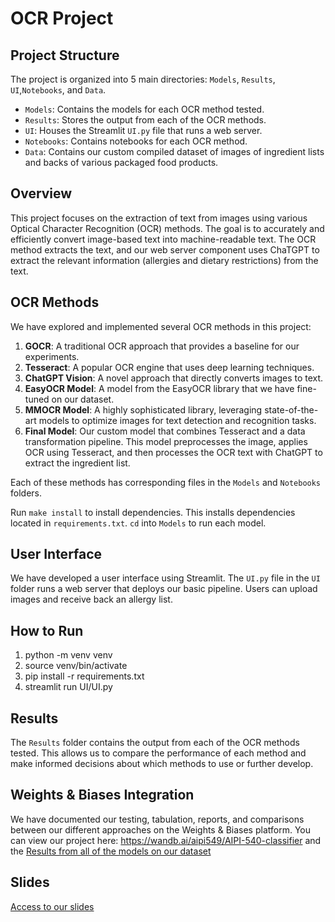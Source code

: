 # OCR Project

## Project Structure
The project is organized into 5 main directories: `Models`, `Results`, `UI`,`Notebooks`, and `Data`.

- `Models`: Contains the models for each OCR method tested.
- `Results`: Stores the output from each of the OCR methods.
- `UI`: Houses the Streamlit `UI.py` file that runs a web server.
- `Notebooks`: Contains notebooks for each OCR method.
- `Data`: Contains our custom compiled dataset of images of ingredient lists and backs of various packaged food products.

## Overview
This project focuses on the extraction of text from images using various Optical Character Recognition (OCR) methods. The goal is to accurately and efficiently convert image-based text into machine-readable text. The OCR method extracts the text, and our web server component uses ChaTGPT to extract the relevant information (allergies and dietary restrictions) from the text.

## OCR Methods
We have explored and implemented several OCR methods in this project:

1. **GOCR**: A traditional OCR approach that provides a baseline for our experiments.
2. **Tesseract**: A popular OCR engine that uses deep learning techniques.
3. **ChatGPT Vision**: A novel approach that directly converts images to text.
4. **EasyOCR Model**: A model from the EasyOCR library that we have fine-tuned on our dataset.
5. **MMOCR Model**: A highly sophisticated library, leveraging state-of-the-art models to optimize images for text detection and recognition tasks.
6. **Final Model**: Our custom model that combines Tesseract and a data transformation pipeline. This model preprocesses the image, applies OCR using Tesseract, and then processes the OCR text with ChatGPT to extract the ingredient list.

Each of these methods has corresponding files in the `Models` and `Notebooks` folders.

Run `make install` to install dependencies. This installs dependencies located in `requirements.txt`. `cd` into `Models` to run each model.

## User Interface
We have developed a user interface using Streamlit. The `UI.py` file in the `UI` folder runs a web server that deploys our basic pipeline. Users can upload images and receive back an allergy list.

## How to Run
1. python -m venv venv
2. source venv/bin/activate
3. pip install -r requirements.txt
4. streamlit run UI/UI.py


## Results
The `Results` folder contains the output from each of the OCR methods tested. This allows us to compare the performance of each method and make informed decisions about which methods to use or further develop.

## Weights & Biases Integration
We have documented our testing, tabulation, reports, and comparisons between our different approaches on the Weights & Biases platform. You can view our project here: https://wandb.ai/aipi549/AIPI-540-classifier and the [Results from all of the models on our dataset](https://wandb.ai/aipi549/aipi540/reports/OCR-BenchMark--Vmlldzo2ODEwMjU2?accessToken=rr7c538ke1glhoocgq9zc1c12mxwon7i4rrqojrpef8hm7m6nfzh3s2u7f3f6q61)

## Slides
[Access to our slides](https://docs.google.com/presentation/d/15MNsctdNaPQHyF_QeDA81SoFeIv6plIoP98E4iScOr0/edit?usp=sharing)
